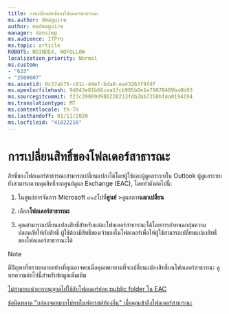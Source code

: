 ```yaml
---
title: การเปลี่ยนสิทธิ์ของโฟลเดอร์สาธารณะ
ms.author: dmaguire
author: msdmaguire
manager: dansimp
ms.audience: ITPro
ms.topic: article
ROBOTS: NOINDEX, NOFOLLOW
localization_priority: Normal
ms.custom:
- "633"
- "3500007"
ms.assetid: 0c37ab75-c81c-44e7-bda8-ea43263f9fdf
ms.openlocfilehash: 9d043e81b66cea1fcb985b0e1e79078409ba0b93
ms.sourcegitcommit: f23c39009d988228213fdb2bb7350bf4a0194194
ms.translationtype: MT
ms.contentlocale: th-TH
ms.lasthandoff: 01/11/2020
ms.locfileid: "41022216"
---
```

# <a name="changing-public-folder-permissions"></a>การเปลี่ยนสิทธิ์ของโฟลเดอร์สาธารณะ

สิทธิ์ของโฟลเดอร์สาธารณะสามารถเปลี่ยนแปลงได้โดยผู้ใช้และผู้ดูแลระบบใน Outlook ผู้ดูแลระบบยังสามารถควบคุมสิทธิ์จากศูนย์ดูแล Exchange (EAC), โดยทำดังต่อไปนี้:
  
1. ในศูนย์การจัดการ Microsoft ๓๖๕ไปที่**ศูนย์** \>ดูแลการ**แลกเปลี่ยน**

2. เลือก**โฟลเดอร์สาธารณะ**

3. คุณสามารถเปลี่ยนแปลงสิทธิ์สำหรับแต่ละโฟลเดอร์สาธารณะได้โดยการกำหนดกลุ่มความปลอดภัยให้กับสิทธิ์ ผู้ใช้ต้องมีสิทธิ์ของเจ้าของในโฟลเดอร์เพื่อให้ผู้ใช้สามารถเปลี่ยนแปลงสิทธิ์ของโฟลเดอร์สาธารณะได้

> [!NOTE]
> มีปัญหาที่ทราบหลายอย่างที่คุณอาจพบเมื่อคุณพยายามที่จะเปลี่ยนแปลงสิทธิ์บนโฟลเดอร์สาธารณะ ดูบทความต่อไปนี้สำหรับข้อมูลเพิ่มเติม
>
> [ไม่สามารถนำการอนุญาตไปใช้กับโฟลเดอร์ย่อย public folder ใน EAC](https://docs.microsoft.com/exchange/troubleshoot/public-folders/can%E2%80%99t-apply-permissions-public-folder-subfolders)
>
> [ข้อผิดพลาด "กล่องจดหมายไม่พบในฟอเรสต์ท้องถิ่น" เมื่อคุณเข้าถึงโฟลเดอร์สาธารณะ](https://docs.microsoft.com/exchange/troubleshoot/public-folders/mailbox-not-found-local-forest-public-folder)
